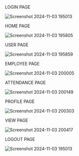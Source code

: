 LOGIN PAGE 

![Screenshot 2024-11-03 195013](https://github.com/user-attachments/assets/b89be0a4-c07c-4b78-b886-1abdfb8acc1b)


HOME PAGE

![Screenshot 2024-11-03 195805](https://github.com/user-attachments/assets/49514c32-9826-40d5-836e-c297775a100e)


USER PAGE

![Screenshot 2024-11-03 195859](https://github.com/user-attachments/assets/9a8aec01-b959-4003-a155-3c56365bb91d)


EMPLOYEE PAGE

![Screenshot 2024-11-03 200005](https://github.com/user-attachments/assets/03821f02-a93c-4a7a-a250-403bc77d7846)


ATTENDANCE PAGE

![Screenshot 2024-11-03 200149](https://github.com/user-attachments/assets/46198a32-8364-4339-8060-44a14558bc20)


PROFILE PAGE

![Screenshot 2024-11-03 200303](https://github.com/user-attachments/assets/3122281d-898e-4020-8f77-d1957237d029)

VIEW PAGE

![Screenshot 2024-11-03 200417](https://github.com/user-attachments/assets/555e94f9-ab0f-4131-a66b-78c93bce5274)

LOGOUT PAGE

![Screenshot 2024-11-03 195013](https://github.com/user-attachments/assets/b89be0a4-c07c-4b78-b886-1abdfb8acc1b)








